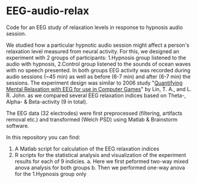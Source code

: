 # EEG-audio-relax
Code for an EEG study of relaxation levels in response to hypnosis audio session.

We studied how a particular hypnotic audio session might affect a person's relaxation level measured from neural activity.
For this, we designed an experiment with 2 groups of participants: 1.Hypnosis group listened to the audio with hypnosis, 2.Control group listened to the sounds of ocean waves with no speech presented. In both groups EEG activity was recorded during audio sessions (~45 min) as well as before (6-7 min) and after (6-7 min) the sessions. The experiment design was similar to 2006 study "[Quantifying Mental Relaxation with EEG for use in Computer Games](https://citeseerx.ist.psu.edu/viewdoc/download?doi=10.1.1.512.5161&rep=rep1&type=pdf)" by Lin, T. A., and L. R. John. as we compared several EEG relaxation indices based on Theta-, Alpha- & Beta-activity (9 in total).

The EEG data (32 electrodes) were first preprocessed (filtering, artifacts removal etc.) and transformed (Welch PSD) using Matlab & Brainstorm software.

In this repository you can find:
1. A Matlab script for calculation of the EEG relaxation indices
2. R scripts for the statistical analysis and visualization of the experiment results for each of 9 indicies.
   a. Here we first peformed two-way mixed anova analysis for both groups
   b. Then we performed one-way anova for the 1.Hypnosis group only
